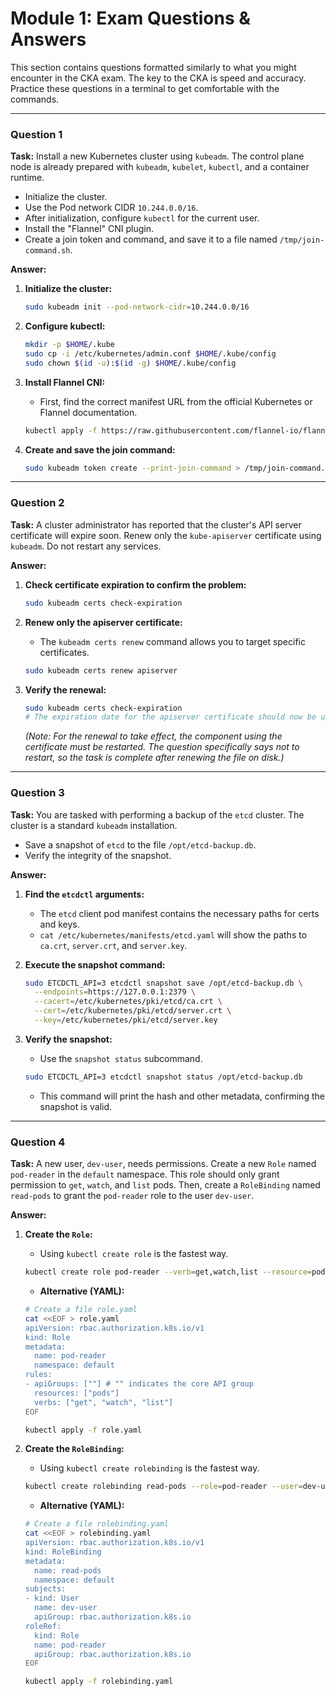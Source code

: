 # Module 1: Exam Questions & Answers

This section contains questions formatted similarly to what you might encounter in the CKA exam. The key to the CKA is speed and accuracy. Practice these questions in a terminal to get comfortable with the commands.

---

### Question 1

**Task:**
Install a new Kubernetes cluster using `kubeadm`. The control plane node is already prepared with `kubeadm`, `kubelet`, `kubectl`, and a container runtime.
*   Initialize the cluster.
*   Use the Pod network CIDR `10.244.0.0/16`.
*   After initialization, configure `kubectl` for the current user.
*   Install the "Flannel" CNI plugin.
*   Create a join token and command, and save it to a file named `/tmp/join-command.sh`.

**Answer:**

1.  **Initialize the cluster:**
    ```bash
    sudo kubeadm init --pod-network-cidr=10.244.0.0/16
    ```

2.  **Configure kubectl:**
    ```bash
    mkdir -p $HOME/.kube
    sudo cp -i /etc/kubernetes/admin.conf $HOME/.kube/config
    sudo chown $(id -u):$(id -g) $HOME/.kube/config
    ```

3.  **Install Flannel CNI:**
    *   First, find the correct manifest URL from the official Kubernetes or Flannel documentation.
    ```bash
    kubectl apply -f https://raw.githubusercontent.com/flannel-io/flannel/master/Documentation/kube-flannel.yml
    ```

4.  **Create and save the join command:**
    ```bash
    sudo kubeadm token create --print-join-command > /tmp/join-command.sh
    ```

---

### Question 2

**Task:**
A cluster administrator has reported that the cluster's API server certificate will expire soon. Renew only the `kube-apiserver` certificate using `kubeadm`. Do not restart any services.

**Answer:**

1.  **Check certificate expiration to confirm the problem:**
    ```bash
    sudo kubeadm certs check-expiration
    ```

2.  **Renew only the apiserver certificate:**
    *   The `kubeadm certs renew` command allows you to target specific certificates.
    ```bash
    sudo kubeadm certs renew apiserver
    ```

3.  **Verify the renewal:**
    ```bash
    sudo kubeadm certs check-expiration
    # The expiration date for the apiserver certificate should now be updated.
    ```
    *(Note: For the renewal to take effect, the component using the certificate must be restarted. The question specifically says not to restart, so the task is complete after renewing the file on disk.)*

---

### Question 3

**Task:**
You are tasked with performing a backup of the `etcd` cluster. The cluster is a standard `kubeadm` installation.
*   Save a snapshot of `etcd` to the file `/opt/etcd-backup.db`.
*   Verify the integrity of the snapshot.

**Answer:**

1.  **Find the `etcdctl` arguments:**
    *   The `etcd` client pod manifest contains the necessary paths for certs and keys.
    *   `cat /etc/kubernetes/manifests/etcd.yaml` will show the paths to `ca.crt`, `server.crt`, and `server.key`.

2.  **Execute the snapshot command:**
    ```bash
    sudo ETCDCTL_API=3 etcdctl snapshot save /opt/etcd-backup.db \
      --endpoints=https://127.0.0.1:2379 \
      --cacert=/etc/kubernetes/pki/etcd/ca.crt \
      --cert=/etc/kubernetes/pki/etcd/server.crt \
      --key=/etc/kubernetes/pki/etcd/server.key
    ```

3.  **Verify the snapshot:**
    *   Use the `snapshot status` subcommand.
    ```bash
    sudo ETCDCTL_API=3 etcdctl snapshot status /opt/etcd-backup.db
    ```
    *   This command will print the hash and other metadata, confirming the snapshot is valid.

---

### Question 4

**Task:**
A new user, `dev-user`, needs permissions. Create a new `Role` named `pod-reader` in the `default` namespace. This role should only grant permission to `get`, `watch`, and `list` pods.
Then, create a `RoleBinding` named `read-pods` to grant the `pod-reader` role to the user `dev-user`.

**Answer:**

1.  **Create the `Role`:**
    *   Using `kubectl create role` is the fastest way.
    ```bash
    kubectl create role pod-reader --verb=get,watch,list --resource=pods -n default
    ```
    *   **Alternative (YAML):**
    ```bash
    # Create a file role.yaml
    cat <<EOF > role.yaml
    apiVersion: rbac.authorization.k8s.io/v1
    kind: Role
    metadata:
      name: pod-reader
      namespace: default
    rules:
    - apiGroups: [""] # "" indicates the core API group
      resources: ["pods"]
      verbs: ["get", "watch", "list"]
    EOF

    kubectl apply -f role.yaml
    ```

2.  **Create the `RoleBinding`:**
    *   Using `kubectl create rolebinding` is the fastest way.
    ```bash
    kubectl create rolebinding read-pods --role=pod-reader --user=dev-user -n default
    ```
    *   **Alternative (YAML):**
    ```bash
    # Create a file rolebinding.yaml
    cat <<EOF > rolebinding.yaml
    apiVersion: rbac.authorization.k8s.io/v1
    kind: RoleBinding
    metadata:
      name: read-pods
      namespace: default
    subjects:
    - kind: User
      name: dev-user
      apiGroup: rbac.authorization.k8s.io
    roleRef:
      kind: Role
      name: pod-reader
      apiGroup: rbac.authorization.k8s.io
    EOF

    kubectl apply -f rolebinding.yaml
    ```
